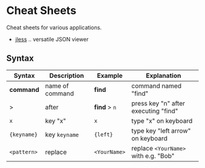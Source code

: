 # Cheat Sheets
Cheat sheets for various applications.

+ [jless](jless.md) .. versatile JSON viewer

## Syntax

|Syntax|Description|Example|Explanation|
|-|-|-|-|
|**command**|name of command|**find**|command named "find"|
|>|after|**find** > `n`|press key "n" after executing "find"|
|`x`|key "x"|`x`|type "x" on keyboard|
|`{keyname}`|key `keyname`|`{left}`|type key "left arrow" on keyboard|
|`<pattern>`|replace|`<YourName>`| replace `<YourName>` with e.g. "Bob"|
